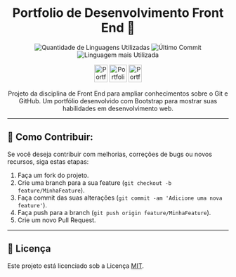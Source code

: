 <h1 align="center">Portfolio de Desenvolvimento Front End 🎨</h1>

<p align="center">
  <img src="https://img.shields.io/github/languages/count/luanabarremaker/portfolio?style=for-the-badge&color=blue" alt="Quantidade de Linguagens Utilizadas">
  <img src="https://img.shields.io/github/last-commit/luanabarremaker/portfolio?style=for-the-badge&color=blue" alt="Último Commit">
  <img src="https://img.shields.io/github/languages/top/luanabarremaker/portfolio?style=for-the-badge&color=blue" alt="Linguagem mais Utilizada">
</p>

<p align="center">
  <img src="https://devicons.railway.app/i/git.svg" width="30" height="40" alt="Portfolio">
  <img src="https://cdn-icons-png.flaticon.com/512/733/733553.png" width="40" height="40" alt="Portfolio">
  <img src="https://devicons.railway.app/i/bootstrap.svg" width="30" height="40" alt="Portfolio">
<p align="center">
  Projeto da disciplina de Front End para ampliar conhecimentos sobre o Git e GitHub. Um portfólio desenvolvido com Bootstrap para mostrar suas habilidades em desenvolvimento web.
</p>

---

## 🚀 Como Contribuir:

Se você deseja contribuir com melhorias, correções de bugs ou novos recursos, siga estas etapas:

1. Faça um fork do projeto.
2. Crie uma branch para a sua feature (`git checkout -b feature/MinhaFeature`).
3. Faça commit das suas alterações (`git commit -am 'Adicione uma nova feature'`).
4. Faça push para a branch (`git push origin feature/MinhaFeature`).
5. Crie um novo Pull Request.

---

## 📝 Licença

Este projeto está licenciado sob a Licença [MIT](LICENSE).
